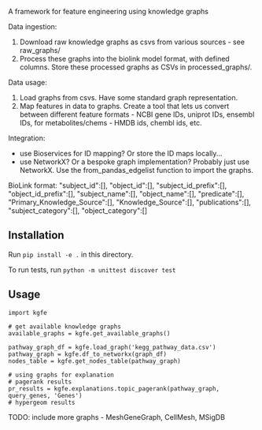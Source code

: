 A framework for feature engineering using knowledge graphs

Data ingestion:
1. Download raw knowledge graphs as csvs from various sources - see raw_graphs/
2. Process these graphs into the biolink model format, with defined columns. Store these processed graphs as CSVs in processed_graphs/.

Data usage:
1. Load graphs from csvs. Have some standard graph representation.
2. Map features in data to graphs. Create a tool that lets us convert between different feature formats - NCBI gene IDs, uniprot IDs, ensembl IDs, for metabolites/chems - HMDB ids, chembl ids, etc.

Integration:
- use Bioservices for ID mapping? Or store the ID maps locally...
- use NetworkX? Or a bespoke graph implementation? Probably just use NetworkX. Use the from_pandas_edgelist function to import the graphs.


BioLink format:
"subject_id":[],
"object_id":[],
"subject_id_prefix":[],
"object_id_prefix":[],
"subject_name":[],
"object_name":[],
"predicate":[],
"Primary_Knowledge_Source":[],
"Knowledge_Source":[],
"publications":[],
"subject_category":[],
"object_category":[]

## Installation

Run `pip install -e .` in this directory.

To run tests, run `python -m unittest discover test`

## Usage

```
import kgfe

# get available knowledge graphs
available_graphs = kgfe.get_available_graphs()

pathway_graph_df = kgfe.load_graph('kegg_pathway_data.csv')
pathway_graph = kgfe.df_to_networkx(graph_df)
nodes_table = kgfe.get_nodes_table(pathway_graph)

# using graphs for explanation
# pagerank results
pr_results = kgfe.explanations.topic_pagerank(pathway_graph, query_genes, 'Genes')
# hypergeom results
```

TODO: include more graphs - MeshGeneGraph, CellMesh, MSigDB 

